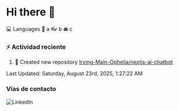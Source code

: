 # Hi there 👋

:computer: Languages
:pencil: a
:eyeglasses: b
:oncoming_automobile: c

### :zap: Actividad reciente
<!--RECENT_ACTIVITY:start-->
1. 📔 Created new repository [Irving-Main-Ophelia/nextjs-ai-chatbot](https://github.com/Irving-Main-Ophelia/nextjs-ai-chatbot)<br>
<!--RECENT_ACTIVITY:end-->
<!--RECENT_ACTIVITY:last_update-->
Last Updated: Saturday, August 23rd, 2025, 1:27:22 AM
<!--RECENT_ACTIVITY:last_update_end-->

### Vías de contacto

![LinkedIn](https://www.linkedin.com/in/irving-hernández-226846205/)
